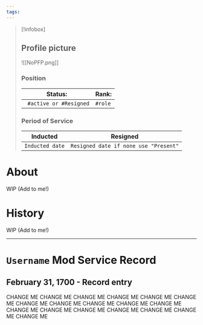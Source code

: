 ```yaml
---
tags:
---
```

> [!infobox]
> 
> ## Profile picture
> 
> ![[NoPFP.png]]
> 
> ### Position 
> | Status: | Rank:  |
> | --- |--- |
> | `` #active or #Resigned`` | ``#role`` |
> ### Period of Service
> | Inducted | Resigned|
> | --- |--- |
> | ``Inducted date`` | ``Resigned date if none use "Present"`` |


# About
WIP (Add to me!)

# History
WIP (Add to me!)

---
#  ``Username`` Mod Service Record

## February 31, 1700 - Record entry
CHANGE ME CHANGE ME CHANGE ME CHANGE ME CHANGE ME CHANGE ME CHANGE ME CHANGE ME CHANGE ME CHANGE ME CHANGE ME CHANGE ME CHANGE ME CHANGE ME CHANGE ME CHANGE ME CHANGE ME CHANGE ME 
